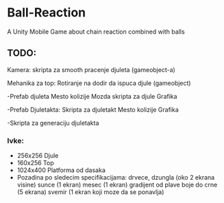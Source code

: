 # Ball-Reaction
A Unity Mobile Game about chain reaction combined with balls

## TODO:

Kamera:
skripta za smooth pracenje djuleta (gameobject-a)

Mehanika za top:
Rotiranje
na dodir da ispuca djule (gameobject)

-Prefab djuleta
  Mesto kolizije
  Mozda skripta za djule
  Grafika
  
-Prefab Djuletakta:
  Skripta za djuletakt
  Mesto kolizije
  Grafika

-Skripta za generaciju djuletakta

### Ivke:
- 256x256 Djule
- 160x256 Top
- 1024x400 Platforma od dasaka
- Pozadina po sledecim specifikacijama:
drvece, dzungla (oko 2 ekrana visine)
sunce (1 ekran)
mesec (1 ekran)
gradijent od plave boje do crne (5 ekrana)
svemir (1 ekran koji moze da se ponavlja)
